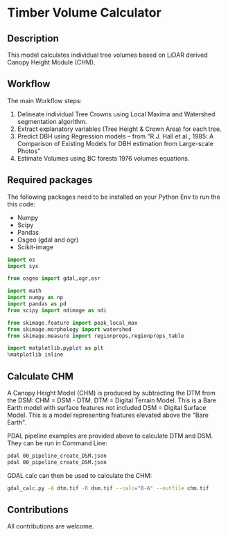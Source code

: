 # Timber Volume Calculator
## Description
This model calculates individual tree volumes based on LiDAR derived Canopy Height Module (CHM).

## Workflow
The main Workflow steps:
1) Delineate individual Tree Crowns using Local Maxima and Watershed segmentation algorithm.
2) Extract explanatory variables (Tree Height & Crown Area) for each tree.
3) Predict DBH using Regression models – from "R.J. Hall et al., 1985: A Comparison of Existing Models for DBH estimation from Large-scale Photos"
4) Estimate Volumes using BC forests 1976 volumes equations.


## Required packages
The following packages need to be installed on your Python Env to run the this code:
- Numpy
- Scipy
- Pandas
- Osgeo (gdal and ogr)
- Scikit-image

```Python
import os
import sys

from osgeo import gdal,ogr,osr

import math
import numpy as np
import pandas as pd
from scipy import ndimage as ndi

from skimage.feature import peak_local_max
from skimage.morphology import watershed
from skimage.measure import regionprops,regionprops_table

import matplotlib.pyplot as plt
%matplotlib inline 
```

## Calculate CHM
A Canopy Height Model (CHM) is produced by subtracting the DTM from the DSM: CHM = DSM - DTM.
DTM = Digital Terrain Model. This is a Bare Earth model with surface features not included
DSM = Digital Surface Model. This is a model representing features elevated above the "Bare Earth".

PDAL pipeline examples are provided above to calculate DTM and DSM. They can be run in Command Line:
```bash
pdal 00_pipeline_create_DSM.json
pdal 00_pipeline_create_DSM.json
```

GDAL calc can then be used to calculate the CHM:
```bash
gdal_calc.py -A dtm.tif -B dsm.tif --calc="B-A" --outfile chm.tif
```

## Contributions
All contributions are welcome.
